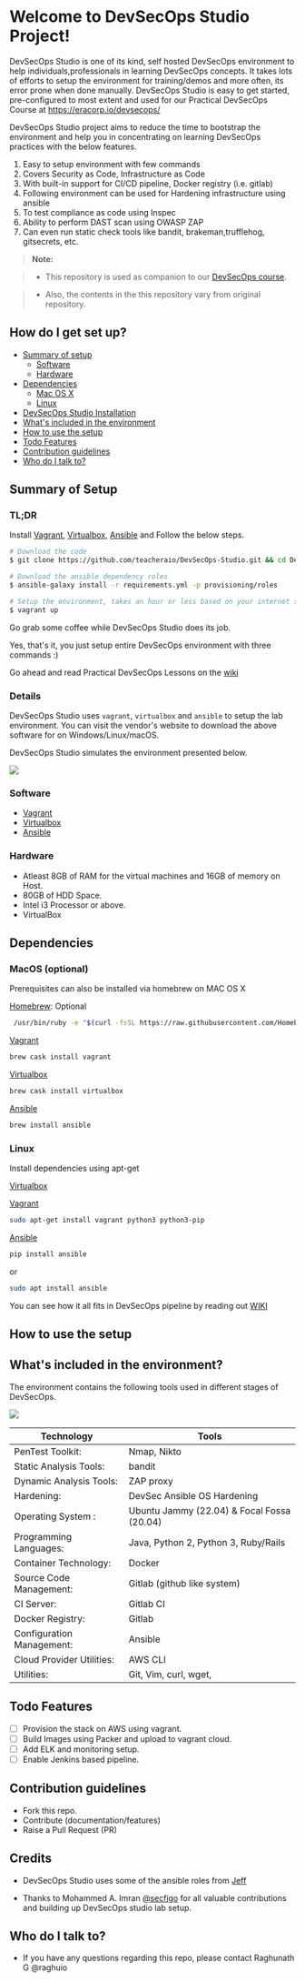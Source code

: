 Welcome to DevSecOps Studio Project!
=====================================

DevSecOps Studio is one of its kind, self hosted DevSecOps environment to help individuals,professionals in learning DevSecOps concepts. It takes lots of efforts to setup the environment for training/demos and more often, its error prone when done manually. DevSecOps Studio is easy to get started, pre-configured to most extent and used for our Practical DevSecOps Course at https://eracorp.io/devsecops/

DevSecOps Studio project aims to reduce the time to bootstrap the environment and help you in concentrating on learning DevSecOps practices with the below features.

1. Easy to setup environment with few commands
2. Covers Security as Code, Infrastructure as Code
3. With built-in support for CI/CD pipeline, Docker registry (i.e. gitlab)
4. Following environment can be used for Hardening infrastructure using ansible
5. To test compliance as code using Inspec
6. Ability to perform DAST scan using OWASP ZAP
7. Can even run static check tools like bandit, brakeman,trufflehog, gitsecrets, etc.

> **Note:**

> - This repository is used as companion to our [DevSecOps course](https://eracorp.io/devsecops/).

> - Also, the contents in the this repository vary from original repository.

## How do I get set up? ###

* [Summary of setup](#summary-of-setup)
	* [Software](#software)
	* [Hardware](#hardware)
* [Dependencies](#dependencies)
	* [Mac OS X](#macos-optional)
	* [Linux](#linux)
* [DevSecOps Studio Installation](#installation)
* [What's included in the environment](#whats-included-in-the-environment)
* [How to use the setup](#how-to-use-the-setup)
* [Todo Features](#todo-features)
* [Contribution guidelines](#contribution-guidelines)
* [Who do I talk to?](#who-do-i-talk-to)


## Summary of Setup
### TL;DR

Install [Vagrant](https://www.vagrantup.com/downloads.html), [Virtualbox](https://www.virtualbox.org/wiki/Downloads), [Ansible](http://docs.ansible.com/ansible/latest/intro_installation.html#installation) and Follow the below steps.

```bash
# Download the code
$ git clone https://github.com/teacheraio/DevSecOps-Studio.git && cd DevSecOps-Studio

# Download the ansible dependency roles
$ ansible-galaxy install -r requirements.yml -p provisioning/roles

# Setup the environment, takes an hour or less based on your internet speed.
$ vagrant up
```
Go grab some coffee while DevSecOps Studio does its job.

Yes, that's it, you just setup entire DevSecOps environment with three commands :)

Go ahead and read Practical DevSecOps Lessons on the [wiki](https://github.com/teacheraio/DevSecOps-Studio/wiki)

### Details

DevSecOps Studio uses `vagrant`, `virtualbox` and `ansible` to setup the lab environment. You can visit the vendor's website to download the above software for on Windows/Linux/macOS.

DevSecOps Studio simulates the environment presented below.

![](images/appsec-pipeline.png)

### Software

* [Vagrant](https://www.vagrantup.com/downloads.html)
* [Virtualbox](https://www.virtualbox.org/wiki/Downloads)
* [Ansible](http://docs.ansible.com/ansible/latest/intro_installation.html#installation)

### Hardware
* Atleast 8GB of RAM for the virtual machines and 16GB of memory on Host.
* 80GB of HDD Space.
* Intel i3 Processor or above.
* VirtualBox

## Dependencies

### MacOS (optional)

Prerequisites can also be installed via homebrew on MAC OS X

[Homebrew](http://brew.sh/): Optional

```bash
 /usr/bin/ruby -e "$(curl -fsSL https://raw.githubusercontent.com/Homebrew/install/master/install)"

```

[Vagrant](https://www.vagrantup.com/downloads.html)

```bash
brew cask install vagrant
```

[Virtualbox](https://www.virtualbox.org/wiki/Downloads)

```bash
brew cask install virtualbox
```

[Ansible](http://docs.ansible.com/ansible/latest/intro_installation.html#installation)

``` bash
brew install ansible
```

### Linux

Install dependencies using apt-get

[Virtualbox](https://www.virtualbox.org/wiki/Downloads)

[Vagrant](https://www.vagrantup.com/downloads.html)

``` bash
sudo apt-get install vagrant python3 python3-pip
```
[Ansible](http://docs.ansible.com/ansible/latest/intro_installation.html#installation)

``` bash
pip install ansible
```
or 

``` bash
sudo apt install ansible
```
You can see how it all fits in DevSecOps pipeline by reading out [WIKI](https://github.com/raghuio/DevSecOps-Studio/wiki)

## How to use the setup

## What's included in the environment?

The environment contains the following tools used in different stages of DevSecOps.

![](images/devsecops-tools.png)

 Technology  | Tools
------------ | -------------
PenTest Toolkit: | Nmap, Nikto
Static Analysis Tools: | bandit
Dynamic Analysis Tools: | ZAP proxy
Hardening: | DevSec Ansible OS Hardening
Operating System :| Ubuntu Jammy (22.04) & Focal Fossa (20.04)
Programming Languages: | Java, Python 2, Python 3, Ruby/Rails
Container Technology:| Docker
Source Code Management:| Gitlab (github like system)
CI Server:| Gitlab CI
Docker Registry:| Gitlab 
Configuration Management:| Ansible
Cloud Provider Utilities:| AWS CLI
Utilities:| Git, Vim, curl, wget,

## Todo Features

- [ ] Provision the stack on AWS using vagrant.
- [ ] Build Images using Packer and upload to vagrant cloud.
- [ ] Add ELK and monitoring setup.
- [ ] Enable Jenkins based pipeline.

## Contribution guidelines

* Fork this repo.
* Contribute (documentation/features)
* Raise a Pull Request (PR)

## Credits

* DevSecOps Studio uses some of the ansible roles from [Jeff](https://github.com/geerlingguy)

* Thanks to Mohammed A. Imran [@secfigo](https://github.com/secfigo) for all valuable contributions and building up DevSecOps studio lab setup.

## Who do I talk to?

* If you have any questions regarding this repo, please contact Raghunath G @raghuio
